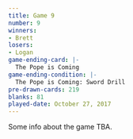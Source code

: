 ```yaml
---
title: Game 9
number: 9
winners: 
- Brett
losers: 
- Logan
game-ending-card: |-
  The Pope is Coming
game-ending-condition: |-
  The Pope is Coming: Sword Drill
pre-drawn-cards: 219
blanks: 81
played-date: October 27, 2017
---
```

Some info about the game TBA.

